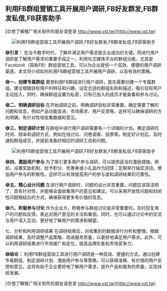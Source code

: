 ## **利用FB群组营销工具开展用户调研,FB好友群发,FB群发私信,FB获客助手**

[😍想了解推广相关软件的朋友请登录 http://www.vst.tw](http://www.vst.tw)

 <center><img src="https://vst.tw/MP4/tuiguang/png/6.png" alt="利用FB群组营销工具开展用户调研,FB好友群发,FB群发私信,FB获客助手"></center>

**😄引言：**
在当今数字时代，了解并满足用户需求是企业成功的关键。而进行用户调研是了解用户需求的重要手段之一。利用社交媒体平台的群组功能，尤其是Facebook（简称FB）群组营销工具，可以为企业提供一个高效、便捷的用户调研渠道。本文将介绍如何利用FB群组营销工具开展用户调研，以及有效的策略。

**😄一、创建专属群组**
要想利用FB群组进行用户调研，首先需要创建一个专属群组。建议根据目标用户的特征和兴趣，设定合适的群组名称和描述，吸引目标用户主动加入。同时，确保群组设置为私密，只有已加入的成员才能查看和参与讨论。

**😄二、明确调研目标**
在开始调研之前，明确调研目标非常重要。确定需要了解的问题和信息，例如产品功能改进、市场需求、用户反馈等。这样可以确保调研的方向明确，有针对性地收集数据和意见。

**😄三、制定调研计划**
在群组中进行用户调研需要有一个详细的计划。确定调研的时间、频率和调研方式，例如在线讨论、问卷调查、投票等。制定好计划后，及时通知群组成员，并提前准备好相应的调研工具和问题。

 <center><img src="https://vst.tw/MP4/tuiguang/png/6.png" alt="利用FB群组营销工具开展用户调研,FB好友群发,FB群发私信,FB获客助手"></center>

**😄四、激励用户参与**
为了吸引更多用户参与调研，可以提供适当的激励措施。例如，设置奖励机制，给予积分、优惠券或小礼品作为回馈；定期举行抽奖活动，增加用户参与的积极性。这样可以有效提高用户的参与度和调研结果的可靠性。

**😄五、精心设计问题**
在进行用户调研时，问题的设计非常重要。问题应该简洁明了、具有针对性，并能够全面收集用户的意见和建议。可以采用开放性问题和封闭性问题相结合的方式，确保获得更多有价值的信息。

**😄六、积极参与讨论**
作为企业方，积极参与群组讨论是非常重要的。及时回复用户的问题和反馈，表达对用户意见的关注和重视。同时，也可以通过讨论中的交流与用户深入互动，更好地了解用户的需求和期望。

七、分析和利用调研结果
在调研结束后，对收集到的数据进行分析和整理。根据调研结果，及时调整产品策略、改进服务质量，以更好地满足用户需求。此外，可以利用调研结果进行市场推广和定位，提高品牌形象和市场竞争力。

**😄结论：**
利用FB群组营销工具进行用户调研是一种高效、便捷的方式。通过创建专属群组、制定调研计划、激励用户参与等策略，可以获得准确、有价值的用户反馈和意见。这将有助于企业更好地了解用户需求，提升产品和服务的质量，实现持续发展。

[😍想了解推广相关软件的朋友请登录 http://www.vst.tw](http://www.vst.tw)



